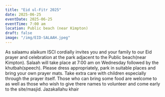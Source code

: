 ```yaml
---
title: "Eid ul-Fitr 2025"
date: 2025-06-25
eventDate: 2025-06-25
eventTime: 7:00 am
location: Public beach (near Kimpton)
draft: false
image: "/img/EID-SALAAH.jpeg"
---
```


As salaamu alaikum
ISCI cordially invites you and your family to our Eid prayer and celebration at the park adjacent to the Public beach(near Kimpton).
Salaah will take place at 7:00 am on Wednesday followed by the khutbah(speech).
Please dress appropriately, park in suitable places and bring your own prayer mats.
Take extra care with children especially through the prayer itself.
Those who can bring some food are welcome to as well as those who wish to give there names to volunteer and come early to the site/masjid.
Jazakallahu khair

